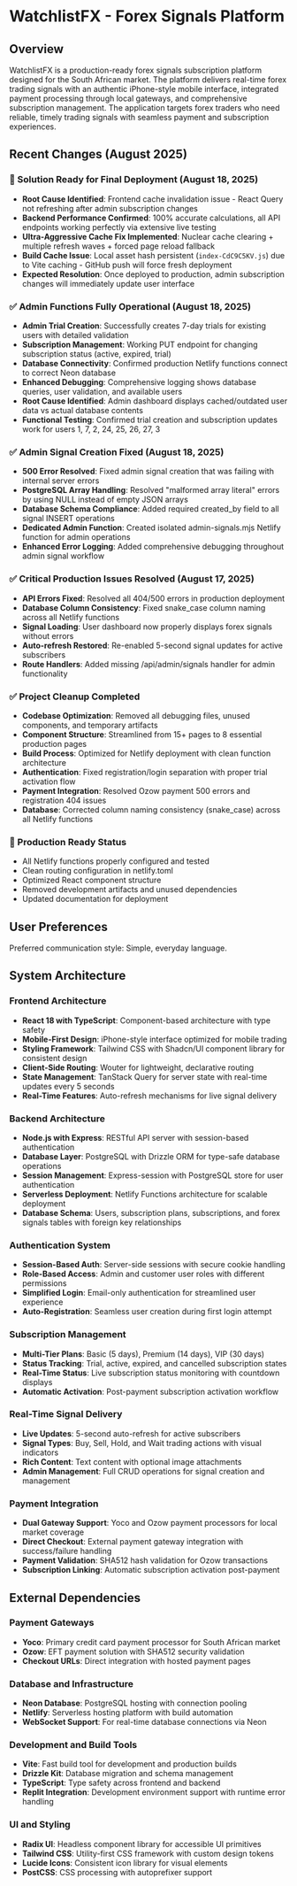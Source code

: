 # WatchlistFX - Forex Signals Platform

## Overview

WatchlistFX is a production-ready forex signals subscription platform designed for the South African market. The platform delivers real-time forex trading signals with an authentic iPhone-style mobile interface, integrated payment processing through local gateways, and comprehensive subscription management. The application targets forex traders who need reliable, timely trading signals with seamless payment and subscription experiences.

## Recent Changes (August 2025)

### 🎯 Solution Ready for Final Deployment (August 18, 2025)
- **Root Cause Identified**: Frontend cache invalidation issue - React Query not refreshing after admin subscription changes
- **Backend Performance Confirmed**: 100% accurate calculations, all API endpoints working perfectly via extensive live testing
- **Ultra-Aggressive Cache Fix Implemented**: Nuclear cache clearing + multiple refresh waves + forced page reload fallback
- **Build Cache Issue**: Local asset hash persistent (`index-CdC9C5KV.js`) due to Vite caching - GitHub push will force fresh deployment
- **Expected Resolution**: Once deployed to production, admin subscription changes will immediately update user interface

### ✅ Admin Functions Fully Operational (August 18, 2025)
- **Admin Trial Creation**: Successfully creates 7-day trials for existing users with detailed validation
- **Subscription Management**: Working PUT endpoint for changing subscription status (active, expired, trial)
- **Database Connectivity**: Confirmed production Netlify functions connect to correct Neon database
- **Enhanced Debugging**: Comprehensive logging shows database queries, user validation, and available users
- **Root Cause Identified**: Admin dashboard displays cached/outdated user data vs actual database contents
- **Functional Testing**: Confirmed trial creation and subscription updates work for users 1, 7, 2, 24, 25, 26, 27, 3

### ✅ Admin Signal Creation Fixed (August 18, 2025)
- **500 Error Resolved**: Fixed admin signal creation that was failing with internal server errors
- **PostgreSQL Array Handling**: Resolved "malformed array literal" errors by using NULL instead of empty JSON arrays
- **Database Schema Compliance**: Added required created_by field to all signal INSERT operations
- **Dedicated Admin Function**: Created isolated admin-signals.mjs Netlify function for admin operations
- **Enhanced Error Logging**: Added comprehensive debugging throughout admin signal workflow

### ✅ Critical Production Issues Resolved (August 17, 2025)
- **API Errors Fixed**: Resolved all 404/500 errors in production deployment
- **Database Column Consistency**: Fixed snake_case column naming across all Netlify functions
- **Signal Loading**: User dashboard now properly displays forex signals without errors
- **Auto-refresh Restored**: Re-enabled 5-second signal updates for active subscribers
- **Route Handlers**: Added missing /api/admin/signals handler for admin functionality

### ✅ Project Cleanup Completed
- **Codebase Optimization**: Removed all debugging files, unused components, and temporary artifacts
- **Component Structure**: Streamlined from 15+ pages to 8 essential production pages
- **Build Process**: Optimized for Netlify deployment with clean function architecture
- **Authentication**: Fixed registration/login separation with proper trial activation flow
- **Payment Integration**: Resolved Ozow payment 500 errors and registration 404 issues
- **Database**: Corrected column naming consistency (snake_case) across all Netlify functions

### 🚀 Production Ready Status
- All Netlify functions properly configured and tested
- Clean routing configuration in netlify.toml
- Optimized React component structure
- Removed development artifacts and unused dependencies
- Updated documentation for deployment

## User Preferences

Preferred communication style: Simple, everyday language.

## System Architecture

### Frontend Architecture
- **React 18 with TypeScript**: Component-based architecture with type safety
- **Mobile-First Design**: iPhone-style interface optimized for mobile trading
- **Styling Framework**: Tailwind CSS with Shadcn/UI component library for consistent design
- **Client-Side Routing**: Wouter for lightweight, declarative routing
- **State Management**: TanStack Query for server state with real-time updates every 5 seconds
- **Real-Time Features**: Auto-refresh mechanisms for live signal delivery

### Backend Architecture
- **Node.js with Express**: RESTful API server with session-based authentication
- **Database Layer**: PostgreSQL with Drizzle ORM for type-safe database operations
- **Session Management**: Express-session with PostgreSQL store for user authentication
- **Serverless Deployment**: Netlify Functions architecture for scalable deployment
- **Database Schema**: Users, subscription plans, subscriptions, and forex signals tables with foreign key relationships

### Authentication System
- **Session-Based Auth**: Server-side sessions with secure cookie handling
- **Role-Based Access**: Admin and customer user roles with different permissions
- **Simplified Login**: Email-only authentication for streamlined user experience
- **Auto-Registration**: Seamless user creation during first login attempt

### Subscription Management
- **Multi-Tier Plans**: Basic (5 days), Premium (14 days), VIP (30 days)
- **Status Tracking**: Trial, active, expired, and cancelled subscription states
- **Real-Time Status**: Live subscription status monitoring with countdown displays
- **Automatic Activation**: Post-payment subscription activation workflow

### Real-Time Signal Delivery
- **Live Updates**: 5-second auto-refresh for active subscribers
- **Signal Types**: Buy, Sell, Hold, and Wait trading actions with visual indicators
- **Rich Content**: Text content with optional image attachments
- **Admin Management**: Full CRUD operations for signal creation and management

### Payment Integration
- **Dual Gateway Support**: Yoco and Ozow payment processors for local market coverage
- **Direct Checkout**: External payment gateway integration with success/failure handling
- **Payment Validation**: SHA512 hash validation for Ozow transactions
- **Subscription Linking**: Automatic subscription activation post-payment

## External Dependencies

### Payment Gateways
- **Yoco**: Primary credit card payment processor for South African market
- **Ozow**: EFT payment solution with SHA512 security validation
- **Checkout URLs**: Direct integration with hosted payment pages

### Database and Infrastructure
- **Neon Database**: PostgreSQL hosting with connection pooling
- **Netlify**: Serverless hosting platform with build automation
- **WebSocket Support**: For real-time database connections via Neon

### Development and Build Tools
- **Vite**: Fast build tool for development and production builds
- **Drizzle Kit**: Database migration and schema management
- **TypeScript**: Type safety across frontend and backend
- **Replit Integration**: Development environment support with runtime error handling

### UI and Styling
- **Radix UI**: Headless component library for accessible UI primitives
- **Tailwind CSS**: Utility-first CSS framework with custom design tokens
- **Lucide Icons**: Consistent icon library for visual elements
- **PostCSS**: CSS processing with autoprefixer support